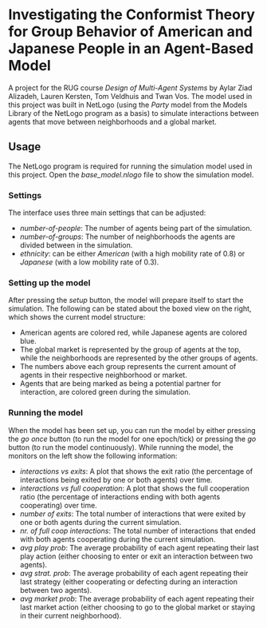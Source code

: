 # Investigating the Conformist Theory for Group Behavior of American and Japanese People in an Agent-Based Model

A project for the RUG course *Design of Multi-Agent Systems* by Aylar Ziad Alizadeh, Lauren Kersten, Tom Veldhuis and Twan Vos. The model used in this project was built in NetLogo (using the *Party* model from the Models Library of the NetLogo program as a basis) to simulate interactions between agents that move between neighborhoods and a global market. 

## Usage
The NetLogo program is required for running the simulation model used in this project. Open the *base_model.nlogo* file to show the simulation model.

### Settings
The interface uses three main settings that can be adjusted:
- *number-of-people*: The number of agents being part of the simulation.
- *number-of-groups*: The number of neighborhoods the agents are divided between in the simulation.
- *ethnicity*: can be either *American* (with a high mobility rate of 0.8) or *Japanese* (with a low mobility rate of 0.3).

### Setting up the model
After pressing the *setup* button, the model will prepare itself to start the simulation. The following can be stated about the boxed view on the right, which shows the current model structure:
- American agents are colored red, while Japanese agents are colored blue.
- The global market is represented by the group of agents at the top, while the neighborhoods are represented by the other groups of agents.
- The numbers above each group represents the current amount of agents in their respective neighborhood or market.
- Agents that are being marked as being a potential partner for interaction, are colored green during the simulation.

### Running the model
When the model has been set up, you can run the model by either pressing the *go once* button (to run the model for one epoch/tick) or pressing the *go* button (to run the model continuously). While running the model, the monitors on the left show the following information:
- *interactions vs exits*: A plot that shows the exit ratio (the percentage of interactions being exited by one or both agents) over time.
- *interactions vs full cooperation*: A plot that shows the full cooperation ratio (the percentage of interactions ending with both agents cooperating) over time.
- *number of exits*: The total number of interactions that were exited by one or both agents during the current simulation.
- *nr. of full coop interactions*: The total number of interactions that ended with both agents cooperating during the current simulation.
- *avg play prob*: The average probability of each agent repeating their last play action (either choosing to enter or exit an interaction between two agents).
- *avg strat. prob*: The average probability of each agent repeating their last strategy (either cooperating or defecting during an interaction between two agents).
- *avg market prob*: The average probability of each agent repeating their last market action (either choosing to go to the global market or staying in their current neighborhood).